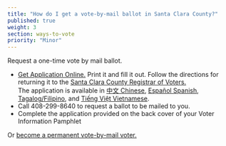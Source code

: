 ```yaml
---
title: "How do I get a vote-by-mail ballot in Santa Clara County?"
published: true
weight: 3
section: ways-to-vote
priority: "Minor"
---
```


Request a one-time vote by mail ballot.  
- [Get Application Online.](https://www.sccgov.org/sites/rov/VBM/Documents/en-vmb.pdf)  Print it and fill it out.  Follow the directions for returning it to the [Santa Clara County Registrar of Voters.](https://www.sccgov.org/sites/rov/VBM/Pages/RequestMail.aspx)  
  The application is available in [中文  Chinese](https://www.sccgov.org/sites/rov/VBM/Documents/ch-vmb.pdf), [Español  Spanish](https://www.sccgov.org/sites/rov/VBM/Documents/sp-vmb.pdf), [Tagalog/Filipino](https://www.sccgov.org/sites/rov/VBM/Documents/tg-vmb.pdf), and [Tiếng Việt  Vietnamese](https://www.sccgov.org/sites/rov/VBM/Documents/vt-vmb.pdf).  
- Call 408-299-8640 to request a ballot to be mailed to you.  
- Complete the application provided on the back cover of your Voter Information Pamphlet  

Or [become a permanent vote-by-mail voter.](https://www.sccgov.org/sites/rov/VBM/Pages/Permanent.aspx)  
